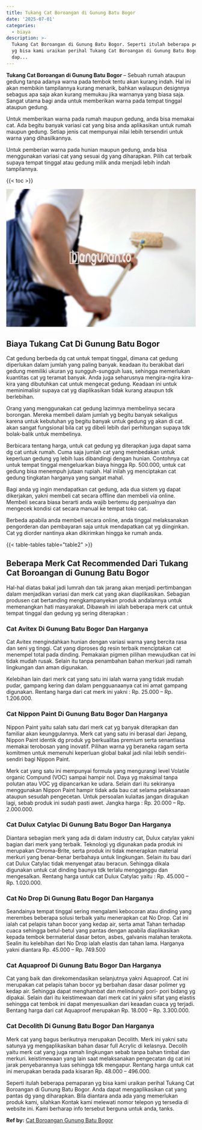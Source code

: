 ```yaml
---
title: Tukang Cat Boroangan di Gunung Batu Bogor
date: '2025-07-01'
categories:
  - biaya
description: >-
  Tukang Cat Boroangan di Gunung Batu Bogor. Seperti itulah beberapa pemaparan
  yg bisa kami uraikan perihal Tukang Cat Boroangan di Gunung Batu Bogor. Anda
  dap...
---
```


**Tukang Cat Boroangan di Gunung Batu Bogor** – Sebuah rumah ataupun gedung tanpa adanya warna pada tembok tentu akan kurang indah. Hal ini akan membikin tampilannya kurang menarik, bahkan walaupun designnya sebagus apa saja akan kurang memukau jika warnanya yang biasa saja. Sangat utama bagi anda untuk memberikan warna pada tempat tinggal ataupun gedung.

Untuk memberikan warna pada rumah maupun gedung, anda bisa memakai cat. Ada begitu banyak variasi cat yang bisa anda aplikasikan untuk rumah maupun gedung. Setiap jenis cat mempunyai nilai lebih tersendiri untuk warna yang dihasilkannya.

Untuk pemberian warna pada hunian maupun gedung, anda bisa menggunakan variasi cat yang sesuai dg yang diharapkan. Pilih cat terbaik supaya tempat tinggal atau gedung milik anda menjadi lebih indah tampilannya.

{{< toc >}}

![Tukang Cat Boroangan di Gunung Batu Bogor](/images/jasa-cat-murah02.png)

## Biaya Tukang Cat Di Gunung Batu Bogor

Cat gedung berbeda dg cat untuk tempat tinggal, dimana cat gedung diperlukan dalam jumlah yang paling banyak. keadaan itu berakibat dari gedung memiliki ukuran yg sungguh-sungguh luas, sehingga memerlukan kuantitas cat yg teramat banyak. Anda juga seharusnya mengira-ngira kira-kira yang dibutuhkan cat untuk mengecat gedung. Keadaan ini untuk meminimalisir supaya cat yg diaplikasikan tidak kurang ataupun tdk berlebihan.

Orang yang menggunakan cat gedung lazimnya membelinya secara borongan. Mereka membeli dalam jumlah yg begitu banyak sekaligus karena untuk kebutuhan yg begitu banyak untuk gedung yg akan di cat. akan sangat fungsional bila cat yg dibeli lebih dari perhitungan supaya tdk bolak-balik untuk membelinya.

Berbicara tentang harga, untuk cat gedung yg diterapkan juga dapat sama dg cat untuk rumah. Cuma saja jumlah cat yang membedakan untuk keperluan gedung yg lebih luas dibandingi dengan hunian. Contohnya cat untuk tempat tinggal mengeluarkan biaya hingga Rp. 500.000, untuk cat gedung bisa menempuh jutaan rupiah. Hal inilah yg menciptakan cat gedung tingkatan harganya yang sangat mahal.

Bagi anda yg ingin mendapatkan cat gedung, ada dua sistem yg dapat dikerjakan, yakni membeli cat secara offline dan membeli via online. Membeli secara biasa berarti anda wajib bertemu dg penjualnya dan mengecek kondisi cat secara manual ke tempat toko cat.

Berbeda apabila anda membeli secara online, anda tinggal melaksanakan pengorderan dan pembayaran saja untuk mendapatkan cat yg diinginkan. Cat yg diorder nantinya akan dikirimkan hingga ke rumah anda.

{{< table-tables table="table2" >}}

## Beberapa Merk Cat Recommended Dari Tukang Cat Boroangan di Gunung Batu Bogor

Hal-hal diatas bakal jadi lumrah dan tak jarang akan menjadi pertimbangan dalam menjadikan variasi dan merk cat yang akan diaplikasikan. Sebagian produsen cat bertanding mengkampanyekan produk andalannya untuk memenangkan hati masyarakat. Dibawah ini ialah beberapa merk cat untuk tempat tinggal dan gedung yg sering diterapkan :

### Cat Avitex Di Gunung Batu Bogor Dan Harganya

Cat Avitex mengindahkan hunian dengan variasi warna yang bercita rasa dan seni yg tinggi. Cat yang diproses dg resin terbaik menciptakan cat menempel total pada dinding. Pemakaian pigmen pilihan mewujudkan cat ini tidak mudah rusak. Selain itu tanpa penambahan bahan merkuri jadi ramah lingkungan dan aman digunakan.

Kelebihan lain dari merk cat yang satu ini ialah warna yang tidak mudah pudar, gampang kering dan dalam pengguanaanya cat ini amat gampang digunakan. Rentang harga dari cat merk ini yakni : Rp. 25.000 – Rp. 1.206.000.

### Cat Nippon Paint Di Gunung Batu Bogor Dan Harganya

Nippon Paint yaitu salah satu dari merk cat yg banyak diterapkan dan familiar akan keunggulannya. Merk cat yang satu ini berasal dari Jepang, Nippon Paint identik dg produk yg berkualitas premium serta senantiasa memakai terobosan yang inovatif. Pilihan warna yg beraneka ragam serta komitmen untuk memenuhi keperluan global bakal jadi nilai lebih sendiri-sendiri bagi Nippon Paint.

Merk cat yang satu ini mempunyai formula yang mengurangi level Volatile organic Compund (VOC) sampai hampir nol. Daya yg maksimal tanpa polutan atau VOC yg dipancarkan ke udara. Selain dari itu sekiranya menggunakan Nippon Paint hampir tidak ada bau cat selama pelaksanaan ataupun sesudah pengecetan. Untuk persoalan kulaitas jangan diragukan lagi, sebab produk ini sudah pasti awet. Jangka harga : Rp. 20.000 – Rp. 2.000.000.

### Cat Dulux Catylac Di Gunung Batu Bogor Dan Harganya

Diantara sebagian merk yang ada di dalam industry cat, Dulux catylax yakni bagian dari merk yang terbaik. Teknologi yg digunakan pada produk ini merupakan Chroma-Brite, serta produk ini tidak menerapkan material merkuri yang benar-benar berbahaya untuk lingkungan. Selain itu bau dari cat Dulux Catylac tidak menyengat atau beracun. Sehingga dikala digunakan untuk cat dinding baunya tdk terlalu mengganggu dan mengesalkan. Rentang harga untuk cat Dulux Catylac yaitu : Rp. 45.000 – Rp. 1.020.000.

### Cat No Drop Di Gunung Batu Bogor Dan Harganya

Seandainya tempat tinggal sering mengalami kebocoran atau dinding yang merembes beberapa solusi terbaik yaitu menerapkan cat No Drop. Cat ini ialah cat pelapis tahan bocor yang kedap air, serta amat Tahan terhadap cuaca sehingga betul-betul yang pantas dengan apabila diaplikasikan kepada tembok bermaterial dasar beton, asbes, galvanis malahan terakota. Sealin itu kelebihan dari No Drop ialah elastis dan tahan lama. Harganya yakni diantara Rp. 45.000 – Rp. 749.500

### Cat Aquaproof Di Gunung Batu Bogor Dan Harganya

Cat yang baik dan direkomendasikan selanjutnya yakni Aquaproof. Cat ini merupakan cat pelapis tahan bocor yg berbahan dasar dasar polimer yg kedap air. Sehingga dapat menghambat dan melindungi pori- pori bidang yg dipakai. Selain dari itu keistimewaan dari merk cat ini yakni sifat yang elastis sehingga cat tembok ini dapat menyesuaikan dari keaadan cuaca yg terjadi. Bentang harga dari cat Aquaproof merupakan Rp. 18.000 – Rp. 3.300.000.

### Cat Decolith Di Gunung Batu Bogor Dan Harganya

Merk cat yang bagus berikutnya merupakan Decolith. Merk ini yakni satu satunya yg mengaplikasikan bahan dasar full Acrylic di kelasnya. Decolih yaitu merk cat yang juga ramah lingkungan sebab tanpa bahan timbal dan merkuri. keistimewaan yang lain saat melaksanakan pengecatan dg cat ini jarak penyebarannya luas sehingga tdk mengapur. Rentang harga untuk cat ini merupakan berada pada kisaran Rp. 48.000 – 496.000.

Seperti itulah beberapa pemaparan yg bisa kami uraikan perihal Tukang Cat Boroangan di Gunung Batu Bogor. Anda dapat mengaplikasikan cat yang pantas dg yang diharapkan. Bila diantara anda ada yang memerlukan produk kami, silahkan Kontak kami melewati nomor telepon yg tersedia di website ini. Kami berharap info tersebut berguna untuk anda, tanks.

**Ref by:** [Cat Boroangan Gunung Batu Bogor](https://id.wikipedia.org/wiki/Cat)
